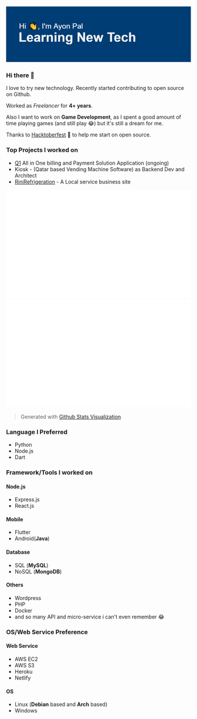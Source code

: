 ![Header](https://github.com/AyonPal/AyonPal/raw/main/header.png "Header")
### Hi there 👋

I love to try new technology. Recently started contributing to open source on Github. 

Worked as *Freelancer* for **4+ years**.

Also I want to work on **Game Development**, as I spent a good amount of time playing games (and still play 😂) but it's still a dream for me.

Thanks to [Hacktoberfest](https://hacktoberfest.digitalocean.com/) 🙏 to help me start on open source.
### Top Projects I worked on
 - [Q1](https://qonebs.qa) All in One billing and Payment Solution Application (ongoing)
 - Kiosk - (Qatar based Vending Machine Software) as Backend Dev and Architect
 - [RiniRefrigeration](https://services.rinirefrigeration.in/customer/) - A Local service business site

![](https://raw.githubusercontent.com/AyonPal/github-stats/master/generated/overview.svg#gh-dark-mode-only)
![](https://raw.githubusercontent.com/AyonPal/github-stats/master/generated/languages.svg#gh-dark-mode-only)

> Generated with [Github Stats Visualization](https://github.com/jstrieb/github-stats)

### Language I Preferred

 - Python
 - Node.js
 - Dart

### Framework/Tools I worked on
#### Node.js
 - Express.js
 - React.js
#### Mobile
 - Flutter
 - Android(**Java**)
#### Database
 - SQL (**MySQL**)
 - NoSQL (**MongoDB**)
#### Others
 - Wordpress
 - PHP
 - Docker
 - and so many API and micro-service i can't even remember 😂

### OS/Web Service Preference
#### Web Service
- AWS EC2
- AWS S3
- Heroku
- Netlify
#### OS
- Linux (**Debian** based and **Arch** based)
- Windows

